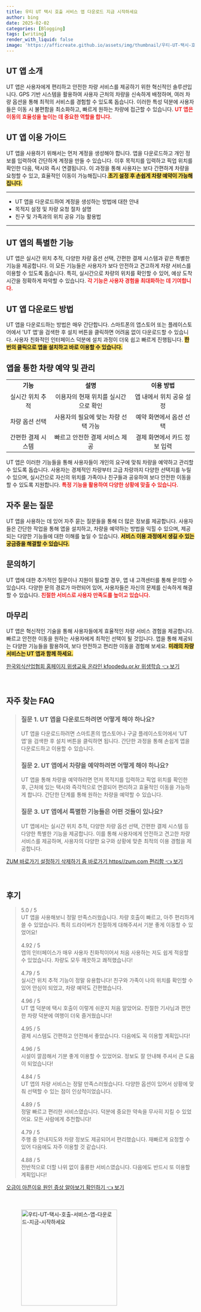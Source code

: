 ```yaml
---
title: 우티 UT 택시 호출 서비스 앱 다운로드 지금 시작하세요
author: bing
date: 2025-02-02
categories: [Blogging]
tags: [writing]
render_with_liquid: false
image: 'https://afficreate.github.io/assets/img/thumbnail/우티-UT-택시-호출-서비스-앱-다운로드-지금-시작하세요.webp'
---
```



<h2 id='UT앱소개'>UT 앱 소개</h2>

<p>UT 앱은 사용자에게 편리하고 안전한 차량 서비스를 제공하기 위한 혁신적인 솔루션입니다. GPS 기반 시스템을 활용하여 사용자 근처의 차량을 신속하게 배정하며, 여러 차량 옵션을 통해 최적의 서비스를 경험할 수 있도록 돕습니다. 이러한 특성 덕분에 사용자들은 이동 시 불편함을 최소화하고, 빠르게 원하는 차량에 접근할 수 있습니다. <b><span style="color: #ee2323;">UT 앱은 이동의 효율성을 높이는 데 중요한 역할을 합니다.</span></b></p>

<h2 id='UT앱이용가이드'>UT 앱 이용 가이드</h2>

<p>UT 앱을 사용하기 위해서는 먼저 계정을 생성해야 합니다. 앱을 다운로드하고 개인 정보를 입력하여 간단하게 계정을 만들 수 있습니다. 이후 목적지를 입력하고 픽업 위치를 확인한 다음, 택시와 즉시 연결됩니다. 이 과정을 통해 사용자는 보다 간편하게 차량을 요청할 수 있고, 효율적인 이동이 가능해집니다.<b><span style="background-color: #ffe066;">초기 설정 후 손쉽게 차량 예약이 가능해집니다.</span></b></p>

<hr />

<ul>
    <li>UT 앱을 다운로드하여 계정을 생성하는 방법에 대한 안내</li>
    <li>목적지 설정 및 차량 요청 절차 설명</li>
    <li>친구 및 가족과의 위치 공유 기능 활용법</li>
</ul>

<hr />

<h2 id='UT앱기능'>UT 앱의 특별한 기능</h2>

<p>UT 앱은 실시간 위치 추적, 다양한 차량 옵션 선택, 간편한 결제 시스템과 같은 특별한 기능을 제공합니다. 이 모든 기능들은 사용자가 보다 안전하고 견고하게 차량 서비스를 이용할 수 있도록 돕습니다. 특히, 실시간으로 차량의 위치를 확인할 수 있어, 예상 도착 시간을 정확하게 파악할 수 있습니다. <b><span style="color: #ee2323;">각 기능은 사용자 경험을 최대화하는 데 기여합니다.</span></b></p>

<h2 id='UT앱다운로드'>UT 앱 다운로드 방법</h2>

<p>UT 앱을 다운로드하는 방법은 매우 간단합니다. 스마트폰의 앱스토어 또는 플레이스토어에서 'UT 앱'을 검색한 후 설치 버튼을 클릭하면 어려움 없이 다운로드할 수 있습니다. 사용자 친화적인 인터페이스 덕분에 설치 과정이 더욱 쉽고 빠르게 진행됩니다. <b><span style="background-color: #ffe066;">한 번의 클릭으로 앱을 설치하고 바로 이용할 수 있습니다.</span></b></p>

<h2 id='차량예약및관리'>앱을 통한 차량 예약 및 관리</h2>

<table>
    <tr>
        <td style="text-align: center; height: 17px;"><b>기능</b></td>
        <td style="text-align: center; height: 17px;"><b>설명</b></td>
        <td style="text-align: center; height: 17px;"><b>이용 방법</b></td>
    </tr>
    <tr>
        <td style="text-align: center; height: 17px;">실시간 위치 추적</td>
        <td style="text-align: center; height: 17px;">이용자의 현재 위치를 실시간으로 확인</td>
        <td style="text-align: center; height: 17px;">앱 내에서 위치 공유 설정</td>
    </tr>
    <tr>
        <td style="text-align: center; height: 17px;">차량 옵션 선택</td>
        <td style="text-align: center; height: 17px;">사용자의 필요에 맞는 차량 선택 가능</td>
        <td style="text-align: center; height: 17px;">예약 화면에서 옵션 선택</td>
    </tr>
    <tr>
        <td style="text-align: center; height: 17px;">간편한 결제 시스템</td>
        <td style="text-align: center; height: 17px;">빠르고 안전한 결제 서비스 제공</td>
        <td style="text-align: center; height: 17px;">결제 화면에서 카드 정보 입력</td>
    </tr>
</table>

<p>UT 앱은 이러한 기능들을 통해 사용자들이 개인의 요구에 맞춰 차량을 예약하고 관리할 수 있도록 돕습니다. 사용자는 경제적인 차량부터 고급 차량까지 다양한 선택지를 누릴 수 있으며, 실시간으로 자신의 위치를 가족이나 친구들과 공유하여 보다 안전한 이동을 할 수 있도록 지원합니다. <b><span style="color: #ee2323;">특정 기능을 활용하여 다양한 상황에 맞출 수 있습니다.</span></b></p>

<h2 id='자주묻는질문'>자주 묻는 질문</h2>

<p>UT 앱을 사용하는 데 있어 자주 묻는 질문들을 통해 더 많은 정보를 제공합니다. 사용자들은 간단한 작업을 통해 앱을 설치하고, 차량을 예약하는 방법을 익힐 수 있으며, 제공되는 다양한 기능들에 대한 이해를 높일 수 있습니다. <b><span style="background-color: #ffe066;">서비스 이용 과정에서 생길 수 있는 궁금증을 해결할 수 있습니다.</span></b></p>

<h2 id='문의하기'>문의하기</h2>

<p>UT 앱에 대한 추가적인 질문이나 지원이 필요할 경우, 앱 내 고객센터를 통해 문의할 수 있습니다. 다양한 문의 경로가 마련되어 있어, 사용자들은 자신의 문제를 신속하게 해결할 수 있습니다. <b><span style="color: #ee2323;">친절한 서비스로 사용자 만족도를 높이고 있습니다.</span></b></p>

<h2 id='마무리'>마무리</h2>

<p>UT 앱은 혁신적인 기술을 통해 사용자들에게 효율적인 차량 서비스 경험을 제공합니다. 빠르고 안전한 이동을 원하는 사용자에게 최적인 선택이 될 것입니다. 앱을 통해 제공되는 다양한 기능들을 활용하여, 보다 안전하고 편리한 이동을 경험해 보세요. <b><span style="background-color: #ffe066;">미래의 차량 서비스는 UT 앱과 함께 하세요.</span></b></p>


<p><a class="click-button" title="한국외식산업협회 홈페이지 위생교육 온라인 kfoodedu.or.kr 위생학습" href="https://afficreate.github.io/posts/%ED%95%9C%EA%B5%AD%EC%99%B8%EC%8B%9D%EC%82%B0%EC%97%85%ED%98%91%ED%9A%8C-%ED%99%88%ED%8E%98%EC%9D%B4%EC%A7%80-%EC%9C%84%EC%83%9D%EA%B5%90%EC%9C%A1-%EC%98%A8%EB%9D%BC%EC%9D%B8-kfoodedu.or.kr-%EC%9C%84%EC%83%9D%ED%95%99%EC%8A%B5/" rel="dofollow">한국외식산업협회 홈페이지 위생교육 온라인 kfoodedu.or.kr 위생학습 👈 보기</a></p><br>
<h2 id='자주_찾는_FAQ'>자주 찾는 FAQ</h2>
<div itemscope="" itemtype="https://schema.org/FAQPage"> 
<blockquote> 
<div itemscope="" itemprop="mainEntity" itemtype="https://schema.org/Question"> 
<h3 itemprop="name">질문 1. UT 앱을 다운로드하려면 어떻게 해야 하나요?</h3> 
<div itemscope="" itemprop="acceptedAnswer" itemtype="https://schema.org/Answer"> 
<span itemprop="text"> 
<p>UT 앱을 다운로드하려면 스마트폰의 앱스토어나 구글 플레이스토어에서 'UT 앱'을 검색한 후 설치 버튼을 클릭하면 됩니다. 간단한 과정을 통해 손쉽게 앱을 다운로드하고 이용할 수 있습니다.</p> 
</span> 
</div> 
</div> 

<div itemscope="" itemprop="mainEntity" itemtype="https://schema.org/Question"> 
<h3 itemprop="name">질문 2. UT 앱에서 차량을 예약하려면 어떻게 해야 하나요?</h3> 
<div itemscope="" itemprop="acceptedAnswer" itemtype="https://schema.org/Answer"> 
<span itemprop="text"> 
<p>UT 앱을 통해 차량을 예약하려면 먼저 목적지를 입력하고 픽업 위치를 확인한 후, 근처에 있는 택시와 즉각적으로 연결되어 편리하고 효율적인 이동을 가능하게 합니다. 간단한 단계를 통해 원하는 차량을 예약할 수 있습니다.</p> 
</span> 
</div> 
</div> 

<div itemscope="" itemprop="mainEntity" itemtype="https://schema.org/Question"> 
<h3 itemprop="name">질문 3. UT 앱에서 특별한 기능들은 어떤 것들이 있나요?</h3> 
<div itemscope="" itemprop="acceptedAnswer" itemtype="https://schema.org/Answer"> 
<span itemprop="text"> 
<p>UT 앱에서는 실시간 위치 추적, 다양한 차량 옵션 선택, 간편한 결제 시스템 등 다양한 특별한 기능을 제공합니다. 이를 통해 사용자에게 안전하고 견고한 차량 서비스를 제공하며, 사용자의 다양한 요구와 상황에 맞춘 최적의 이용 경험을 제공합니다.</p> 
</span> 
</div> 
</div> 
</blockquote> 
</div>
<p><a class="click-button" title="ZUM 바로가기 설정하기 삭제하기 줌 바로가기 https//zum.com 편리함" href="https://afficreate.github.io/posts/ZUM-%EB%B0%94%EB%A1%9C%EA%B0%80%EA%B8%B0-%EC%84%A4%EC%A0%95%ED%95%98%EA%B8%B0-%EC%82%AD%EC%A0%9C%ED%95%98%EA%B8%B0-%EC%A4%8C-%EB%B0%94%EB%A1%9C%EA%B0%80%EA%B8%B0-httpszum.com-%ED%8E%B8%EB%A6%AC%ED%95%A8/" rel="dofollow">ZUM 바로가기 설정하기 삭제하기 줌 바로가기 https//zum.com 편리함 👈 보기</a></p><br>
<h2 id='후기'>후기</h2>
<div itemscope itemtype="https://schema.org/Product">
  <blockquote>
  <div itemprop="review" itemscope itemtype="https://schema.org/Review">
      <div itemprop="reviewRating" itemscope itemtype="https://schema.org/Rating"> <span itemprop="ratingValue">5.0</span> / <span itemprop="bestRating">5</span> </div>
      <span itemprop="reviewBody">UT 앱을 사용해보니 정말 만족스러웠습니다. 차량 호출이 빠르고, 아주 편리하게 쓸 수 있었습니다. 특히 드라이버가 친절하게 대해주셔서 기분 좋게 이동할 수 있었어요!</span>
  </div>
  <br>
  <div itemprop="review" itemscope itemtype="https://schema.org/Review">
      <div itemprop="reviewRating" itemscope itemtype="https://schema.org/Rating"> <span itemprop="ratingValue">4.92</span> / <span itemprop="bestRating">5</span> </div>
      <span itemprop="reviewBody">앱의 인터페이스가 매우 사용자 친화적이어서 처음 사용하는 저도 쉽게 적응할 수 있었습니다. 차량도 모두 깨끗하고 쾌적했습니다!</span>
  </div>
  <br>
  <div itemprop="review" itemscope itemtype="https://schema.org/Review">
      <div itemprop="reviewRating" itemscope itemtype="https://schema.org/Rating"> <span itemprop="ratingValue">4.79</span> / <span itemprop="bestRating">5</span> </div>
      <span itemprop="reviewBody">실시간 위치 추적 기능이 정말 유용합니다! 친구와 가족이 나의 위치를 확인할 수 있어 안심이 되었고, 차량 예약도 간편했습니다.</span>
  </div>
  <br>
  <div itemprop="review" itemscope itemtype="https://schema.org/Review">
      <div itemprop="reviewRating" itemscope itemtype="https://schema.org/Rating"> <span itemprop="ratingValue">4.96</span> / <span itemprop="bestRating">5</span> </div>
      <span itemprop="reviewBody">UT 앱 덕분에 택시 호출이 이렇게 쉬운지 처음 알았어요. 친절한 기사님과 편안한 차량 덕분에 여행이 더욱 즐거웠습니다!</span>
  </div>
  <br>
  <div itemprop="review" itemscope itemtype="https://schema.org/Review">
      <div itemprop="reviewRating" itemscope itemtype="https://schema.org/Rating"> <span itemprop="ratingValue">4.95</span> / <span itemprop="bestRating">5</span> </div>
      <span itemprop="reviewBody">결제 시스템도 간편하고 안전해서 좋았습니다. 다음에도 꼭 이용할 계획입니다!</span>
  </div>
  <br>
  <div itemprop="review" itemscope itemtype="https://schema.org/Review">
      <div itemprop="reviewRating" itemscope itemtype="https://schema.org/Rating"> <span itemprop="ratingValue">4.96</span> / <span itemprop="bestRating">5</span> </div>
      <span itemprop="reviewBody">시설이 깔끔해서 기분 좋게 이용할 수 있었어요. 정보도 잘 안내해 주셔서 큰 도움이 되었습니다!</span>
  </div>
  <br>
  <div itemprop="review" itemscope itemtype="https://schema.org/Review">
      <div itemprop="reviewRating" itemscope itemtype="https://schema.org/Rating"> <span itemprop="ratingValue">4.84</span> / <span itemprop="bestRating">5</span> </div>
      <span itemprop="reviewBody">UT 앱의 차량 서비스는 정말 만족스러웠습니다. 다양한 옵션이 있어서 상황에 맞춰 선택할 수 있는 점이 인상적이었습니다.</span>
  </div>
  <br>
  <div itemprop="review" itemscope itemtype="https://schema.org/Review">
      <div itemprop="reviewRating" itemscope itemtype="https://schema.org/Rating"> <span itemprop="ratingValue">4.89</span> / <span itemprop="bestRating">5</span> </div>
      <span itemprop="reviewBody">정말 빠르고 편리한 서비스였습니다. 덕분에 중요한 약속을 무사히 지킬 수 있었어요. 모든 사람에게 추천합니다!</span>
  </div>
  <br>
  <div itemprop="review" itemscope itemtype="https://schema.org/Review">
      <div itemprop="reviewRating" itemscope itemtype="https://schema.org/Rating"> <span itemprop="ratingValue">4.79</span> / <span itemprop="bestRating">5</span> </div>
      <span itemprop="reviewBody">주행 중 안내지도와 차량 정보도 제공되어서 편리했습니다. 재빠르게 요청할 수 있어 다음에도 자주 이용할 것 같습니다.</span>
  </div>
  <br>
  <div itemprop="review" itemscope itemtype="https://schema.org/Review">
      <div itemprop="reviewRating" itemscope itemtype="https://schema.org/Rating"> <span itemprop="ratingValue">4.88</span> / <span itemprop="bestRating">5</span> </div>
      <span itemprop="reviewBody">전반적으로 더할 나위 없이 훌륭한 서비스였습니다. 다음에도 반드시 또 이용할 계획입니다!</span>
  </div>
  </blockquote>
</div>
<p><a class="click-button" title="오금이 아픈이유 원인 증상 알아보기 확인하기" href="https://afficreate.github.io/posts/%EC%98%A4%EA%B8%88%EC%9D%B4-%EC%95%84%ED%94%88%EC%9D%B4%EC%9C%A0-%EC%9B%90%EC%9D%B8-%EC%A6%9D%EC%83%81-%EC%95%8C%EC%95%84%EB%B3%B4%EA%B8%B0-%ED%99%95%EC%9D%B8%ED%95%98%EA%B8%B0/" rel="dofollow">오금이 아픈이유 원인 증상 알아보기 확인하기 👈 보기</a></p><br>
<figure class="image"><img src="https://afficreate.github.io/assets/img/thumbnail/우티-UT-택시-호출-서비스-앱-다운로드-지금-시작하세요.webp" alt="우티-UT-택시-호출-서비스-앱-다운로드-지금-시작하세요" width="256" height="256"></figure>